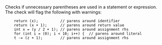 Checks if unnecessary parentheses are used in a statement or expression.
The check will flag the following with warnings:


        return (x);          // parens around identifier
        return (x + 1);      // parens around return value
        int x = (y / 2 + 1); // parens around assignment rhs
        for (int i = (0); i < 10; i++) {  // parens around literal
        t -= (z + 1);        // parens around assignment rhs
            
